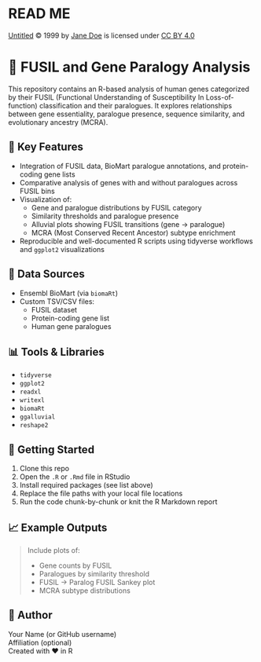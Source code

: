 # READ ME

<a href="https://creativecommons.org">Untitled</a> © 1999 by <a href="https://creativecommons.org">Jane Doe</a> is licensed under <a href="https://creativecommons.org/licenses/by/4.0/">CC BY 4.0</a><img src="https://mirrors.creativecommons.org/presskit/icons/cc.svg" alt="" style="max-width: 1em;max-height:1em;margin-left: .2em;"><img src="https://mirrors.creativecommons.org/presskit/icons/by.svg" alt="" style="max-width: 1em;max-height:1em;margin-left: .2em;">

# 🔬 FUSIL and Gene Paralogy Analysis

This repository contains an R-based analysis of human genes categorized by their FUSIL (Functional Understanding of Susceptibility In Loss-of-function) classification and their paralogues. It explores relationships between gene essentiality, paralogue presence, sequence similarity, and evolutionary ancestry (MCRA).

## 📌 Key Features

- Integration of FUSIL data, BioMart paralogue annotations, and protein-coding gene lists  
- Comparative analysis of genes with and without paralogues across FUSIL bins  
- Visualization of:
  - Gene and paralogue distributions by FUSIL category  
  - Similarity thresholds and paralogue presence  
  - Alluvial plots showing FUSIL transitions (gene → paralogue)  
  - MCRA (Most Conserved Recent Ancestor) subtype enrichment  
- Reproducible and well-documented R scripts using tidyverse workflows and `ggplot2` visualizations

## 📁 Data Sources

- Ensembl BioMart (via `biomaRt`)  
- Custom TSV/CSV files:
  - FUSIL dataset  
  - Protein-coding gene list  
  - Human gene paralogues  

## 📊 Tools & Libraries

- `tidyverse`  
- `ggplot2`  
- `readxl`  
- `writexl`  
- `biomaRt`  
- `ggalluvial`  
- `reshape2`  

## 🧪 Getting Started

1. Clone this repo  
2. Open the `.R` or `.Rmd` file in RStudio  
3. Install required packages (see list above)  
4. Replace the file paths with your local file locations  
5. Run the code chunk-by-chunk or knit the R Markdown report  

## 📈 Example Outputs

> Include plots of:
> - Gene counts by FUSIL  
> - Paralogues by similarity threshold  
> - FUSIL → Paralog FUSIL Sankey plot  
> - MCRA subtype distributions  

## 🧬 Author

Your Name (or GitHub username)  
Affiliation (optional)  
Created with ❤️ in R
